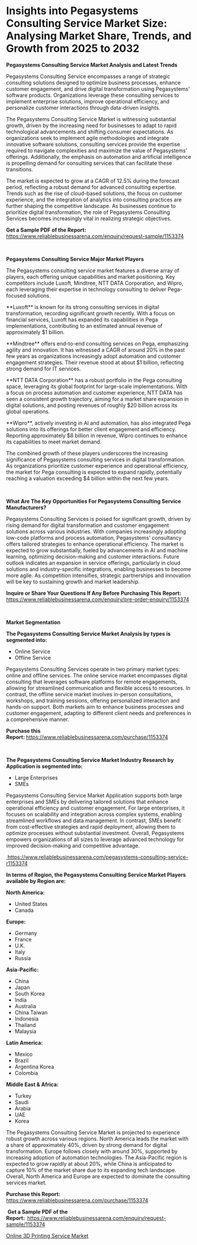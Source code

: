 <p><h1>Insights into Pegasystems Consulting Service Market Size: Analysing Market Share, Trends, and Growth from 2025 to 2032</h1></p><p><strong>Pegasystems Consulting Service Market Analysis and Latest Trends</strong></p>
<p><p>Pegasystems Consulting Service encompasses a range of strategic consulting solutions designed to optimize business processes, enhance customer engagement, and drive digital transformation using Pegasystems' software products. Organizations leverage these consulting services to implement enterprise solutions, improve operational efficiency, and personalize customer interactions through data-driven insights.</p><p>The Pegasystems Consulting Service Market is witnessing substantial growth, driven by the increasing need for businesses to adapt to rapid technological advancements and shifting consumer expectations. As organizations seek to implement agile methodologies and integrate innovative software solutions, consulting services provide the expertise required to navigate complexities and maximize the value of Pegasystems’ offerings. Additionally, the emphasis on automation and artificial intelligence is propelling demand for consulting services that can facilitate these transitions.</p><p>The market is expected to grow at a CAGR of 12.5% during the forecast period, reflecting a robust demand for advanced consulting expertise. Trends such as the rise of cloud-based solutions, the focus on customer experience, and the integration of analytics into consulting practices are further shaping the competitive landscape. As businesses continue to prioritize digital transformation, the role of Pegasystems Consulting Services becomes increasingly vital in realizing strategic objectives.</p></p>
<p><strong>Get a Sample PDF of the Report:&nbsp;</strong> <a href="https://www.reliablebusinessarena.com/enquiry/request-sample/1153374?utm_campaign=2928&utm_medium=2&utm_source=Github&utm_content=ia&utm_term=11032025&utm_id=pegasystems-consulting-service">https://www.reliablebusinessarena.com/enquiry/request-sample/1153374</a></p>
<p>&nbsp;</p>
<p><strong>Pegasystems Consulting Service Major Market Players</strong></p>
<p><p>The Pegasystems consulting service market features a diverse array of players, each offering unique capabilities and market positioning. Key competitors include Luxoft, Mindtree, NTT DATA Corporation, and Wipro, each leveraging their expertise in technology consulting to deliver Pega-focused solutions.</p><p>**Luxoft** is known for its strong consulting services in digital transformation, recording significant growth recently. With a focus on financial services, Luxoft has expanded its capabilities in Pega implementations, contributing to an estimated annual revenue of approximately $1 billion.</p><p>**Mindtree** offers end-to-end consulting services on Pega, emphasizing agility and innovation. It has witnessed a CAGR of around 20% in the past few years as organizations increasingly adopt automation and customer engagement strategies. Their revenue stood at about $1 billion, reflecting strong demand for IT services.</p><p>**NTT DATA Corporation** has a robust portfolio in the Pega consulting space, leveraging its global footprint for large-scale implementations. With a focus on process automation and customer experience, NTT DATA has seen a consistent growth trajectory, aiming for a market share expansion in digital solutions, and posting revenues of roughly $20 billion across its global operations.</p><p>**Wipro**, actively investing in AI and automation, has also integrated Pega solutions into its offerings for better client engagement and efficiency. Reporting approximately $8 billion in revenue, Wipro continues to enhance its capabilities to meet market demand.</p><p>The combined growth of these players underscores the increasing significance of Pegasystems consulting services in digital transformation. As organizations prioritize customer experience and operational efficiency, the market for Pega consulting is expected to expand rapidly, potentially reaching a valuation exceeding $4 billion within the next few years.</p></p>
<p>&nbsp;</p>
<p><strong>What Are The Key Opportunities For Pegasystems Consulting Service Manufacturers?</strong></p>
<p><p>Pegasystems Consulting Services is poised for significant growth, driven by rising demand for digital transformation and customer engagement solutions across various industries. With companies increasingly adopting low-code platforms and process automation, Pegasystems' consultancy offers tailored strategies to enhance operational efficiency. The market is expected to grow substantially, fueled by advancements in AI and machine learning, optimizing decision-making and customer interactions. Future outlook indicates an expansion in service offerings, particularly in cloud solutions and industry-specific integrations, enabling businesses to become more agile. As competition intensifies, strategic partnerships and innovation will be key to sustaining growth and market leadership.</p></p>
<p><strong>Inquire or Share Your Questions If Any Before Purchasing This Report:</strong> <a href="https://www.reliablebusinessarena.com/enquiry/pre-order-enquiry/1153374?utm_campaign=2928&utm_medium=2&utm_source=Github&utm_content=ia&utm_term=11032025&utm_id=pegasystems-consulting-service">https://www.reliablebusinessarena.com/enquiry/pre-order-enquiry/1153374</a></p>
<p>&nbsp;</p>
<p><strong>Market Segmentation</strong></p>
<p><strong>The Pegasystems Consulting Service Market Analysis by types is segmented into:</strong></p>
<p><ul><li>Online Service</li><li>Offline Service</li></ul></p>
<p><p>Pegasystems Consulting Services operate in two primary market types: online and offline services. The online service market encompasses digital consulting that leverages software platforms for remote engagements, allowing for streamlined communication and flexible access to resources. In contrast, the offline service market involves in-person consultations, workshops, and training sessions, offering personalized interaction and hands-on support. Both markets aim to enhance business processes and customer engagement, adapting to different client needs and preferences in a comprehensive manner.</p></p>
<p><strong>Purchase this Report:&nbsp;</strong><a href="https://www.reliablebusinessarena.com/purchase/1153374?utm_campaign=2928&utm_medium=2&utm_source=Github&utm_content=ia&utm_term=11032025&utm_id=pegasystems-consulting-service">https://www.reliablebusinessarena.com/purchase/1153374</a></p>
<p>&nbsp;</p>
<p><strong>The Pegasystems Consulting Service Market Industry Research by Application is segmented into:</strong></p>
<p><ul><li>Large Enterprises</li><li>SMEs</li></ul></p>
<p><p>Pegasystems Consulting Service Market Application supports both large enterprises and SMEs by delivering tailored solutions that enhance operational efficiency and customer engagement. For large enterprises, it focuses on scalability and integration across complex systems, enabling streamlined workflows and data management. In contrast, SMEs benefit from cost-effective strategies and rapid deployment, allowing them to optimize processes without substantial investment. Overall, Pegasystems empowers organizations of all sizes to leverage advanced technology for improved decision-making and competitive advantage.</p></p>
<p><a href="https://www.reliablebusinessarena.com/pegasystems-consulting-service-r1153374?utm_campaign=2928&utm_medium=2&utm_source=Github&utm_content=ia&utm_term=11032025&utm_id=pegasystems-consulting-service">&nbsp;https://www.reliablebusinessarena.com/pegasystems-consulting-service-r1153374</a></p>
<p><strong>In terms of Region, the Pegasystems Consulting Service Market Players available by Region are:</strong></p>
<p>
    <p> <strong> North America: </strong>
        <ul>
            <li>United States</li>
            <li>Canada</li>
        </ul>
        </p> 
    <p> <strong> Europe: </strong>
        <ul>
            <li>Germany</li>
            <li>France</li>
            <li>U.K.</li>
            <li>Italy</li>
            <li>Russia</li>
        </ul>
        </p> 
    <p> <strong> Asia-Pacific: </strong>
        <ul>
            <li>China</li>
            <li>Japan</li>
            <li>South Korea</li>
            <li>India</li>
            <li>Australia</li>
            <li>China Taiwan</li>
            <li>Indonesia</li>
            <li>Thailand</li>
            <li>Malaysia</li>
        </ul>
        </p> 
    <p> <strong> Latin America: </strong>
        <ul>
            <li>Mexico</li>
            <li>Brazil</li>
            <li>Argentina Korea</li>
            <li>Colombia</li>
        </ul>
        </p> 
    <p> <strong> Middle East & Africa: </strong>
        <ul>
            <li>Turkey</li>
            <li>Saudi</li>
            <li>Arabia</li>
            <li>UAE</li>
            <li>Korea</li>
        </ul>
    </p>
    </p>
<p><p>The Pegasystems Consulting Service Market is projected to experience robust growth across various regions. North America leads the market with a share of approximately 40%, driven by strong demand for digital transformation. Europe follows closely with around 30%, supported by increasing adoption of automation technologies. The Asia-Pacific region is expected to grow rapidly at about 20%, while China is anticipated to capture 10% of the market share due to its expanding tech landscape. Overall, North America and Europe are expected to dominate the consulting services market.</p></p>
<p><strong>Purchase this Report: </strong><a href="https://www.reliablebusinessarena.com/purchase/1153374?utm_campaign=2928&utm_medium=2&utm_source=Github&utm_content=ia&utm_term=11032025&utm_id=pegasystems-consulting-service">https://www.reliablebusinessarena.com/purchase/1153374</a></p>
<p>&nbsp;<strong>Get a Sample PDF of the Report:&nbsp;&nbsp;</strong><a href="https://www.reliablebusinessarena.com/enquiry/request-sample/1153374?utm_campaign=2928&utm_medium=2&utm_source=Github&utm_content=ia&utm_term=11032025&utm_id=pegasystems-consulting-service">https://www.reliablebusinessarena.com/enquiry/request-sample/1153374</a></p>
<p><strong></strong></p>
<p><p><a href="https://github.com/billejuman43/Market-Research-Report-List-1/blob/main/online-3d-printing-service-market.md?utm_campaign=2928&utm_medium=2&utm_source=Github&utm_content=ia&utm_term=11032025&utm_id=pegasystems-consulting-service">Online 3D Printing Service Market</a></p></p>